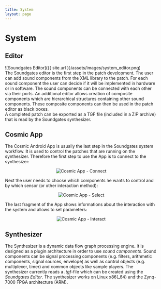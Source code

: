 ```yaml
---
title: System
layout: page
---
```

# System
## Editor
![Soundgates Editor]({{ site.url }}/assets/images/system_editor.png)  
The Soundgates editor is the first step in the patch development. The user can add sound components from the XML library to the patch. For each sound component the user can decide if it will be implemented in hardware or in software. The sound components can be connected with each other via their ports. An additional editor allows creation of composite components which are hierarchical structures containing other sound components. These composite components can then be used in the patch editor as black boxes.  
A completed patch can be exported as a TGF file (included in a ZIP archive) that is read by the Soundgates synthesizer.

## Cosmic App

The Cosmic Android App is usually the last step in the Soundgates system workflow.
It is used to control the patches that are running on the synthesizer.
Therefore the first step to use the App is to connect to the synthesizer:  
<div align="center">
<img alt="Cosmic App - Connect" src="{{ site.url }}/assets/images/android_connect_fragment.png" />
</div>  
<p>Next the user needs to choose which components he wants to control and by which sensor (or other interaction method):</p>  
<div align="center">
<img alt="Cosmic App - Select" src="{{ site.url }}/assets/images/android_select_fragment.png" />
</div>  
<p>The last fragment of the App shows informations about the interaction with the system and allows to set parameters:</p>  
<div align="center">
<img alt="Cosmic App - Interact" src="{{ site.url }}/assets/images/android_interaction_fragment.png" />
</div>

## Synthesizer

The Synthesizer is a dynamic data flow graph processing engine. It is designed as a plugin architecture in order to use *sound components*. Sound components can be signal processing components (e.g. filters, arithmetic components, signal sources, envelope) as well as control objects (e.g. multiplexer, timer) and common objects like sample players. The synthesizer currently reads a *.tgf*-file which can be created using the *Soundgates Editor*. The synthesizer works on Linux x86(_64) and the Zynq-7000 FPGA architecture (ARM).
